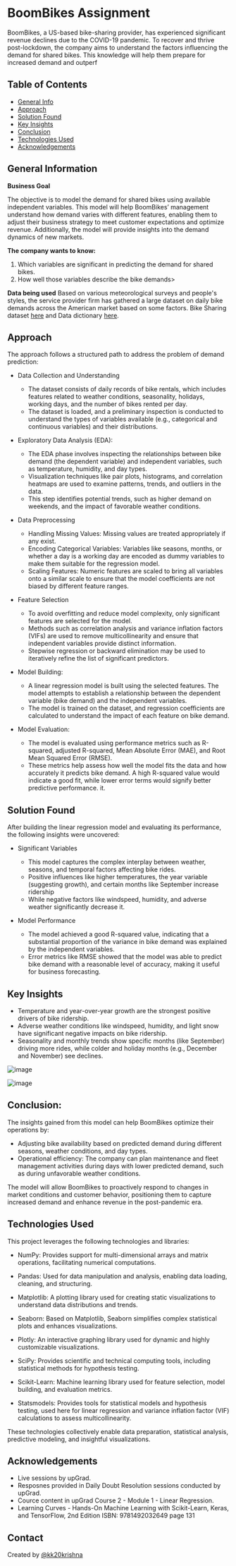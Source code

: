 # BoomBikes Assignment

BoomBikes, a US-based bike-sharing provider, has experienced significant revenue declines due to the COVID-19 pandemic. To recover and thrive post-lockdown, the company aims to understand the factors influencing the demand for shared bikes. This knowledge will help them prepare for increased demand and outperf


## Table of Contents
* [General Info](#general-information)
* [Approach](#approach)
* [Solution Found](#solution-found)
* [Key Insights](#key-insights)
* [Conclusion](#conclusion)
* [Technologies Used](#technologies-used)
* [Acknowledgements](#acknowledgements)

<!-- You can include any other section that is pertinent to your problem -->

## General Information

**Business Goal**

The objective is to model the demand for shared bikes using available independent variables. This model will help BoomBikes’ management understand how demand varies with different features, enabling them to adjust their business strategy to meet customer expectations and optimize revenue. Additionally, the model will provide insights into the demand dynamics of new markets.


**The company wants to know:**

1. Which variables are significant in predicting the demand for shared bikes.
2. How well those variables describe the bike demands>


**Data being used**
Based on various meteorological surveys and people's styles, the service provider firm has gathered a large dataset on daily bike demands across the American market based on some factors.
Bike Sharing dataset [here](https://ml-course2-upgrad.s3.amazonaws.com/Linear+Regression+Assignment/Bike+Sharing+Assignment/day.csv) and Data dictionary [here](https://drive.google.com/file/d/1x4Vi_FF0DEmTN1Cf6BnPHUuQP9p0s0Pz/view?usp=sharing).


## Approach
The approach follows a structured path to address the problem of demand prediction:

- Data Collection and Understanding
  - The dataset consists of daily records of bike rentals, which includes features related to weather conditions, seasonality, holidays, working days, and the number of bikes rented per day.
  - The dataset is loaded, and a preliminary inspection is conducted to understand the types of variables available (e.g., categorical and continuous variables) and their distributions.

- Exploratory Data Analysis (EDA):
  - The EDA phase involves inspecting the relationships between bike demand (the dependent variable) and independent variables, such as temperature, humidity, and day types.
  - Visualization techniques like pair plots, histograms, and correlation heatmaps are used to examine patterns, trends, and outliers in the data.
  - This step identifies potential trends, such as higher demand on weekends, and the impact of favorable weather conditions.

- Data Preprocessing
  - Handling Missing Values: Missing values are treated appropriately if any exist.
  - Encoding Categorical Variables: Variables like seasons, months, or whether a day is a working day are encoded as dummy variables to make them suitable for the regression model.
  - Scaling Features: Numeric features are scaled to bring all variables onto a similar scale to ensure that the model coefficients are not biased by different feature ranges.


- Feature Selection
  - To avoid overfitting and reduce model complexity, only significant features are selected for the model.
  - Methods such as correlation analysis and variance inflation factors (VIFs) are used to remove multicollinearity and ensure that independent variables provide distinct information.
  - Stepwise regression or backward elimination may be used to iteratively refine the list of significant predictors.

- Model Building:
  - A linear regression model is built using the selected features. The model attempts to establish a relationship between the dependent variable (bike demand) and the independent variables.
  - The model is trained on the dataset, and regression coefficients are calculated to understand the impact of each feature on bike demand.

- Model Evaluation:
  - The model is evaluated using performance metrics such as R-squared, adjusted R-squared, Mean Absolute Error (MAE), and Root Mean Squared Error (RMSE).
  - These metrics help assess how well the model fits the data and how accurately it predicts bike demand. A high R-squared value would indicate a good fit, while lower error terms would signify better predictive performance. it.


## Solution Found
After building the linear regression model and evaluating its performance, the following insights were uncovered:

- Significant Variables
  - This model captures the complex interplay between weather, seasons, and temporal factors affecting bike rides.
  - Positive influences like higher temperatures, the year variable (suggesting growth), and certain months like September increase ridership
  - While negative factors like windspeed, humidity, and adverse weather significantly decrease it.

- Model Performance
  - The model achieved a good R-squared value, indicating that a substantial proportion of the variance in bike demand was explained by the independent variables.
  - Error metrics like RMSE showed that the model was able to predict bike demand with a reasonable level of accuracy, making it useful for business forecasting.

## Key Insights
- Temperature and year-over-year growth are the strongest positive drivers of bike ridership.
- Adverse weather conditions like windspeed, humidity, and light snow have significant negative impacts on bike ridership.
- Seasonality and monthly trends show specific months (like September) driving more rides, while colder and holiday months (e.g., December and November) see declines.

![image](https://github.com/user-attachments/assets/de1a73b8-14d2-4dfc-886c-0a03e6fca6e1)

![image](https://github.com/user-attachments/assets/1c758c76-85c6-4248-934d-f797593ad61d)


## Conclusion:
The insights gained from this model can help BoomBikes optimize their operations by:

- Adjusting bike availability based on predicted demand during different seasons, weather conditions, and day types.
- Operational efficiency: The company can plan maintenance and fleet management activities during days with lower predicted demand, such as during unfavorable weather conditions.

The model will allow BoomBikes to proactively respond to changes in market conditions and customer behavior, positioning them to capture increased demand and enhance revenue in the post-pandemic era.


## Technologies Used
This project leverages the following technologies and libraries:

- NumPy: Provides support for multi-dimensional arrays and matrix operations, facilitating numerical computations.
  
- Pandas: Used for data manipulation and analysis, enabling data loading, cleaning, and structuring.

- Matplotlib: A plotting library used for creating static visualizations to understand data distributions and trends.

- Seaborn: Based on Matplotlib, Seaborn simplifies complex statistical plots and enhances visualizations.

- Plotly: An interactive graphing library used for dynamic and highly customizable visualizations.

- SciPy: Provides scientific and technical computing tools, including statistical methods for hypothesis testing.

- Scikit-Learn: Machine learning library used for feature selection, model building, and evaluation metrics.

- Statsmodels: Provides tools for statistical models and hypothesis testing, used here for linear regression and variance inflation factor (VIF) calculations to assess multicollinearity.

These technologies collectively enable data preparation, statistical analysis, predictive modeling, and insightful visualizations.

## Acknowledgements
- Live sessions by upGrad.
- Resposnes provided in Daily Doubt Resolution sessions conducted by upGrad.
- Cource content in upGrad Course 2 - Module 1 - Linear Regression.
- Learning Curves - Hands-On Machine Learning with Scikit-Learn, Keras, and TensorFlow, 2nd Edition ISBN: 9781492032649 page 131



## Contact
Created by [@kk20krishna](https://github.com/kk20krishna)


<!-- Optional -->
<!-- ## License -->
<!-- This project is open source and available under the [... License](). -->

<!-- You don't have to include all sections - just the one's relevant to your project -->
